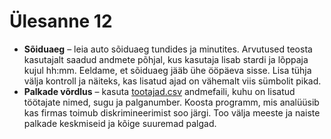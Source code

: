 # Ülesanne 12

* **Sõiduaeg** – leia auto sõiduaeg tundides ja minutites. Arvutused teosta kasutajalt saadud andmete põhjal, kus kasutaja lisab stardi ja lõppaja kujul hh:mm. Eeldame, et sõiduaeg jääb ühe ööpäeva sisse. Lisa tühja välja kontroll ja näiteks, kas lisatud ajad on vähemalt viis sümbolit pikad.
* **Palkade võrdlus** – kasuta [tootajad.csv](/ylesanned/assets/ylesanne-12-tootajad.csv) andmefaili, kuhu on lisatud töötajate nimed, sugu ja palganumber. Koosta programm, mis analüüsib kas firmas toimub diskrimineerimist soo järgi. Too välja meeste ja naiste palkade keskmiseid ja kõige suuremad palgad.
